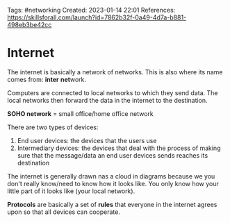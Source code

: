 Tags: #networking
Created: 2023-01-14 22:01
References: https://skillsforall.com/launch?id=7862b32f-0a49-4d7a-b881-498eb3be42cc

# Internet
The internet is basically a network of networks. This is also where its name comes from: **inter** **net**work.

Computers are connected to local networks to which they send data. The local networks then forward the data in the internet to the destination.

**SOHO network** = small office/home office network

There are two types of devices:
1. End user devices: the devices that the users use
2. Intermediary devices: the devices that deal with the process of making sure that the message/data an end user devices sends reaches its destination

The internet is generally drawn nas a cloud in diagrams because we you don't really know/need to know how it looks like. You only know how your little part of it looks like (your local network).

**Protocols** are basically a set of **rules** that everyone in the internet agrees upon so that all devices can cooperate.